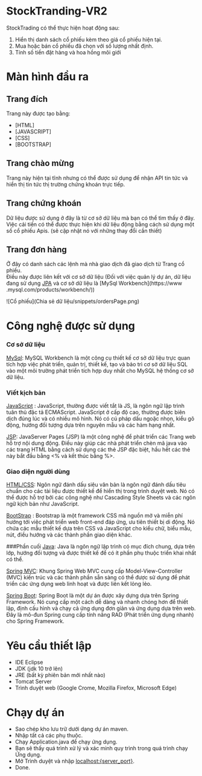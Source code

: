 # StockTranding-VR2
StockTrading có thể thực hiện hoạt động sau:
1. Hiển thị danh sách cổ phiếu kèm theo giá cổ phiếu hiện tại.
2. Mua hoặc bán cổ phiếu đã chọn với số lượng nhất định.
3. Tính số tiền đặt hàng và hoa hồng môi giới

# Màn hình đầu ra
## Trang đích
Trang này được tạo bằng:
- [HTML]
- [JAVASCRIPT]
- [CSS]
- [BOOTSTRAP]



## Trang chào mừng
Trang này hiện tại tĩnh nhưng có thể được sử dụng để nhận API tin tức và hiển thị tin tức thị trường chứng khoán trực tiếp.


## Trang chứng khoán
Dữ liệu được sử dụng ở đây là từ cơ sở dữ liệu mà bạn có thể tìm thấy ở đây. Việc cải tiến có thể được thực hiện khi dữ liệu động bằng cách sử dụng một số cổ phiếu Apis. (sẽ cập nhật nó với những thay đổi cần thiết)


## Trang đơn hàng
Ở đây có danh sách các lệnh mà nhà giao dịch đã giao dịch từ Trang cổ phiếu. <br/> Điều này được liên kết với cơ sở dữ liệu (Đối với việc quản lý dự án, dữ liệu đang sử dụng [JPA](https://spring.io/projects/spring-data-jpa) và cơ sở dữ liệu là [MySql Workbench](https://www .mysql.com/products/workbench/))

![Cổ phiếu](Chia sẻ dữ liệu/snippets/ordersPage.png)

# Công nghệ được sử dụng

### Cơ sở dữ liệu
[MySql](https://www.mysql.com/products/workbench/): MySQL Workbench là một công cụ thiết kế cơ sở dữ liệu trực quan tích hợp việc phát triển, quản trị, thiết kế, tạo và bảo trì cơ sở dữ liệu SQL vào một môi trường phát triển tích hợp duy nhất cho MySQL hệ thống cơ sở dữ liệu.

### Viết kịch bản
[JavaScript](https://www.javascript.com/) : JavaScript, thường được viết tắt là JS, là ngôn ngữ lập trình tuân thủ đặc tả ECMAScript. JavaScript ở cấp độ cao, thường được biên dịch đúng lúc và có nhiều mô hình. Nó có cú pháp dấu ngoặc nhọn, kiểu gõ động, hướng đối tượng dựa trên nguyên mẫu và các hàm hạng nhất.

[JSP](https://www.tutorialspoint.com/jsp/index.htm): JavaServer Pages (JSP) là một công nghệ để phát triển các Trang web hỗ trợ nội dung động. Điều này giúp các nhà phát triển chèn mã java vào các trang HTML bằng cách sử dụng các thẻ JSP đặc biệt, hầu hết các thẻ này bắt đầu bằng <% và kết thúc bằng %>.

### Giao diện người dùng
[HTML/CSS](https://www.w3schools.com/html/): Ngôn ngữ đánh dấu siêu văn bản là ngôn ngữ đánh dấu tiêu chuẩn cho các tài liệu được thiết kế để hiển thị trong trình duyệt web. Nó có thể được hỗ trợ bởi các công nghệ như Cascading Style Sheets và các ngôn ngữ kịch bản như JavaScript.

[BootStrap](https://getbootstrap.com/) : Bootstrap là một framework CSS mã nguồn mở và miễn phí hướng tới việc phát triển web front-end đáp ứng, ưu tiên thiết bị di động. Nó chứa các mẫu thiết kế dựa trên CSS và JavaScript cho kiểu chữ, biểu mẫu, nút, điều hướng và các thành phần giao diện khác.

###Phần cuối
[Java](https://www.java.com/): Java là ngôn ngữ lập trình có mục đích chung, dựa trên lớp, hướng đối tượng và được thiết kế để có ít phần phụ thuộc triển khai nhất có thể.

[Spring MVC](https://docs.spring.io/spring/docs/3.2.x/spring-framework-reference/html/mvc.html): Khung Spring Web MVC cung cấp Model-View-Controller (MVC) kiến trúc và các thành phần sẵn sàng có thể được sử dụng để phát triển các ứng dụng web linh hoạt và được liên kết lỏng lẻo.

[Spring Boot](https://spring.io/projects/spring-boot): Spring Boot là một dự án được xây dựng dựa trên Spring Framework. Nó cung cấp một cách dễ dàng và nhanh chóng hơn để thiết lập, định cấu hình và chạy cả ứng dụng đơn giản và ứng dụng dựa trên web. Đây là mô-đun Spring cung cấp tính năng RAD (Phát triển ứng dụng nhanh) cho Spring Framework.

# Yêu cầu thiết lập
- IDE Eclipse
- JDK (jdk 10 trở lên)
- JRE (bất kỳ phiên bản mới nhất nào)
- Tomcat Server
- Trình duyệt web (Google Crome, Mozilla Firefox, Microsoft Edge)

# Chạy dự án
- Sao chép kho lưu trữ dưới dạng dự án maven.
- Nhập tất cả các phụ thuộc.
- Chạy Application.java để chạy ứng dụng.
- Bạn sẽ thấy quá trình xử lý và xác minh quy trình trong quá trình chạy Ứng dụng.
- Mở Trình duyệt và nhập [localhost:{server_port}](https://locallhost.com/).
- Done.
